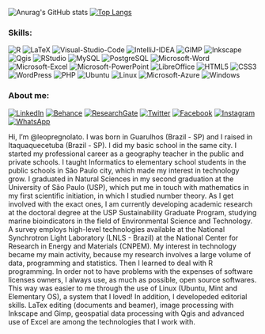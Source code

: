 ![Anurag's GitHub stats](https://github-readme-stats.vercel.app/api?username=leopregnolato&show_icons=true)
[![Top Langs](https://github-readme-stats.vercel.app/api/top-langs/?username=leopregnolato&layout=compact)](https://github.com/anuraghazra/github-readme-stats)

### Skills:

![R](https://img.shields.io/badge/-R-276DC3?logo=R&logoColor=white)
![LaTeX](https://img.shields.io/badge/-LaTeX-008080?logo=LaTeX&logoColor=white)
![Visual-Studio-Code](https://img.shields.io/badge/-Visual%20Studio%20Code-007ACC?logo=Visual-Studio-Code&logoColor=white)
![IntelliJ-IDEA](https://img.shields.io/badge/-IntelliJ%20IDEA-000000?logo=IntelliJ-IDEA&logoColor=white)
![GIMP](https://img.shields.io/badge/-GIMP-5C5543?logo=GIMP&logoColor=white)
![Inkscape](https://img.shields.io/badge/-Inkscape-000000?logo=Inkscape&logoColor=white)
![Qgis](https://img.shields.io/badge/-Qgis-589632?logo=Qgis&logoColor=white)
![RStudio](https://img.shields.io/badge/-RStudio-75AADB?logo=RStudio&logoColor=white)
![MySQL](https://img.shields.io/badge/-MySQL-4479A1?logo=MySQL&logoColor=white)
![PostgreSQL](https://img.shields.io/badge/-PostgreSQL-336791?logo=PostgreSQL&logoColor=white)
![Microsoft-Word](https://img.shields.io/badge/-Microsoft%20Word-2B579A?logo=Microsoft-Word&logoColor=white)
![Microsoft-Excel](https://img.shields.io/badge/-Microsoft%20Excel-217346?logo=Microsoft-Excel&logoColor=white)
![Microsoft-PowerPoint](https://img.shields.io/badge/-Microsoft%20PowerPoint-B7472A?logo=Microsoft-PowerPoint&logoColor=white)
![LibreOffice](https://img.shields.io/badge/-LibreOffice-18A303?logo=LibreOffice&logoColor=white)
![HTML5](https://img.shields.io/badge/-HTML5-E34F26?logo=html5&logoColor=white)
![CSS3](https://img.shields.io/badge/-CSS3-549FDE?logo=css3&logoColor=white)
![WordPress](https://img.shields.io/badge/-WordPress-21759B?logo=WordPress&logoColor=white)
![PHP](https://img.shields.io/badge/-PHP-8892BF?logo=php&logoColor=white)
![Ubuntu](https://img.shields.io/badge/-Ubuntu-E95420?logo=Ubuntu&logoColor=white)
![Linux](https://img.shields.io/badge/-Linux-16C60C?logo=linux&logoColor=white)
![Microsoft-Azure](https://img.shields.io/badge/-Microsoft%20Azure-0089D6?logo=Microsoft-Azure&logoColor=white)
![Windows](https://img.shields.io/badge/-Windows-00ADEF?logo=windows&logoColor=white)

### About me:

[![LinkedIn](https://img.shields.io/badge/-LinkedIn-0A66C2?logo=LinkedIn&logoColor=white&style=for-the-badge)](https://www.linkedin.com/in/leonardo-pregnolato-1048b815a/)
[![Behance](https://img.shields.io/badge/-Behance-1769FF?logo=Behance&logoColor=white&style=for-the-badge)](https://www.behance.net/leopregnolea86)
[![ResearchGate](https://img.shields.io/badge/-ResearchGate-00CCBB?logo=ResearchGate&logoColor=white&style=for-the-badge)](https://www.researchgate.net/profile/Leonardo-Pregnolato-2)
[![Twitter](https://img.shields.io/badge/-Twitter-1DA1F2?logo=Twitter&logoColor=white&style=for-the-badge)](https://twitter.com/leopregnolato)
[![Facebook](https://img.shields.io/badge/-Facebook-1877F2?logo=Facebook&logoColor=white&style=for-the-badge)](https://www.facebook.com/leonardo.pregnolato.1/)
[![Instagram](https://img.shields.io/badge/-Instagram-E4405F?logo=Instagram&logoColor=white&style=for-the-badge)](https://www.instagram.com/leopreg/)
[![WhatsApp](https://img.shields.io/badge/-WhatsApp-25D366?logo=WhatsApp&logoColor=white&style=for-the-badge)](https://api.whatsapp.com/send?phone=5511987418865)

Hi, I’m @leopregnolato. I was born in Guarulhos (Brazil - SP) and I raised in Itaquaquecetuba (Brazil - SP). I did my basic school in the same city. 
I started my professional career as a geography teacher in the public and private schools. I taught Informatics to elementary school students in the public schools
in São Paulo city, which made my interest in technology grow. I graduated in Natural Sciences in my second graduation at the University of São Paulo (USP), 
which put me in touch with mathematics in my first scientific initiation, in which I studied number theory. As I get involved with the exact ones, I am currently 
developing academic research at the doctoral degree at the USP Sustainability Graduate Program, studying marine bioindicators in the field
of Environmental Science and Technology. A survey employs high-level technologies available at the National Synchrotron Light Laboratory (LNLS - Brazil) at the 
National Center for Research in Energy and Materials (CNPEM). My interest in technology became my main activity, because my research involves a large volume 
of data, programming and statistics. Then I learned to deal with R programming. In order not to have problems with the expenses of software licenses owners, 
I always use, as much as possible, open source softwares. This way was easier to me through the use of Linux (Ubuntu, Mint and Elementary OS),
a system that I loved! In addition, I developeded editorial skills. LaTex editing (documents and beamer), image processing with Inkscape and Gimp, geospatial 
data processing with Qgis and advanced use of Excel are among the technologies that I work with.

<!---
leopregnolato/leopregnolato is a ✨ special ✨ repository because its `README.md` (this file) appears on your GitHub profile.
You can click the Preview link to take a look at your changes.
--->
